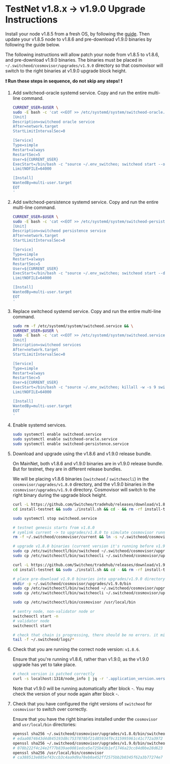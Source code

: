 # TestNet v1.8.x -> v1.9.0 Upgrade Instructions

Install your node v1.8.5 from a fresh OS, by following the [guide](https://github.com/Switcheo/tradehub#download-a-switcheoctl-release). Then update your v1.8.5 node to v1.8.6 and pre-download v1.9.0 binaries by following the guide below.

The following instructions will allow patch your node from v1.8.5 to v1.8.6, and pre-download v1.9.0 binaries. The binaries must be placed in `~/.switcheod/cosmovisor/upgrades/v1.9.0` directory so that cosmovisor will switch to the right binaries at v1.9.0 upgrade block height.

**:exclamation: Run these steps in sequence, do not skip any steps! :exclamation:**

1. Add switcheod-oracle systemd service. Copy and run the entire multi-line command.

    ```bash
    CURRENT_USER=$USER \
    sudo -E bash -c 'cat <<EOT >> /etc/systemd/system/switcheod-oracle.service
    [Unit]
    Description=switcheod oracle service
    After=network.target
    StartLimitIntervalSec=0

    [Service]
    Type=simple
    Restart=always
    RestartSec=5
    User=${CURRENT_USER}
    ExecStart=/bin/bash -c "source ~/.env_switcheo; switcheod start --oracle --exclude=\"db,cosmos-rest\" --exclude-node"
    LimitNOFILE=64000

    [Install]
    WantedBy=multi-user.target
    EOT
    '
    ```

2. Add switcheod-persistence systemd service. Copy and run the entire multi-line command.

    ```bash
    CURRENT_USER=$USER \
    sudo -E bash -c 'cat <<EOT >> /etc/systemd/system/switcheod-persistence.service
    [Unit]
    Description=switcheod persistence service
    After=network.target
    StartLimitIntervalSec=0

    [Service]
    Type=simple
    Restart=always
    RestartSec=5
    User=${CURRENT_USER}
    ExecStart=/bin/bash -c "source ~/.env_switcheo; switcheod start --db --exclude-node"
    LimitNOFILE=64000

    [Install]
    WantedBy=multi-user.target
    EOT
    '
    ```

3. Replace switcheod systemd service. Copy and run the entire multi-line command.

    ```bash
    sudo rm -f /etc/systemd/system/switcheod.service && \
    CURRENT_USER=$USER \
    sudo -E bash -c 'cat <<EOT >> /etc/systemd/system/switcheod.service
    [Unit]
    Description=switcheod services
    After=network.target
    StartLimitIntervalSec=0

    [Service]
    Type=simple
    Restart=always
    RestartSec=5
    User=${CURRENT_USER}
    ExecStart=/bin/bash -c "source ~/.env_switcheo; killall -w -s 9 switcheod switcheocli; cosmovisor start -a --exclude=\"oracle,db\""
    LimitNOFILE=64000

    [Install]
    WantedBy=multi-user.target
    EOT
    '
    ```

4. Enable systemd services.

    ```bash
    sudo systemctl enable switcheod.service
    sudo systemctl enable switcheod-oracle.service
    sudo systemctl enable switcheod-persistence.service
    ```

5. Download and upgrade using the v1.8.6 and v1.9.0 release bundle.

    On MainNet, both v1.8.6 and v1.9.0 binaries are in v1.9.0 release bundle. But for testnet, they are in different release bundles.

    We will be placing v1.8.6 binaries (`switcheod` / `switcheocli`) in the `cosmovisor/upgrades/v1.8.0` directory, and the v1.9.0 binaries in the `cosmovisor/upgrades/v1.9.0` directory. Cosmovisor will switch to the right binary during the upgrade block height.

    ```bash
    curl -L https://github.com/Switcheo/tradehub/releases/download/v1.8.6/install-testnet.tar.gz | tar -xz
    cd install-testnet && sudo ./install.sh && cd - && rm -rf install-testnet

    sudo systemctl stop switcheod.service

    # testnet genesis starts from v1.8.0
    # symlink current -> to upgrades/v1.8.0 to simulate cosmovisor running upgrades/v1.8.0
    rm -f ~/.switcheod/cosmovisor/current && ln -s ~/.switcheod/cosmovisor/upgrades/v1.8.0 ~/.switcheod/cosmovisor/current

    # upgrade v1.8.0 binaries (current version it's running before v1.9.0 upgrade)
    sudo cp /etc/switcheoctl/bin/switcheod ~/.switcheod/cosmovisor/upgrades/v1.8.0/bin
    sudo cp /etc/switcheoctl/bin/switcheocli ~/.switcheod/cosmovisor/upgrades/v1.8.0/bin

    curl -L https://github.com/Switcheo/tradehub/releases/download/v1.9.0/install-testnet.tar.gz | tar -xz
    cd install-testnet && sudo ./install.sh && cd - && rm -rf install-testnet

    # place pre-download v1.9.0 binaries into upgrades/v1.9.0 directory
    mkdir -p ~/.switcheod/cosmovisor/upgrades/v1.9.0/bin
    sudo cp /etc/switcheoctl/bin/switcheod ~/.switcheod/cosmovisor/upgrades/v1.9.0/bin
    sudo cp /etc/switcheoctl/bin/switcheocli ~/.switcheod/cosmovisor/upgrades/v1.9.0/bin

    sudo cp /etc/switcheoctl/bin/cosmovisor /usr/local/bin

    # sentry node, non-validator node or
    switcheoctl start -n
    # validator node
    switcheoctl start

    # check that chain is progressing, there should be no errors. it might take up to 30s to reconnect.
    tail -f ~/.switcheod/logs/*
    ```

6. Check that you are running the correct node version: `v1.8.6`.

    Ensure that you're running v1.8.6, rather than v1.9.0, as the v1.9.0 upgrade has yet to take place.

    ```bash
    # check version is patched correctly
    curl -s localhost:1318/node_info | jq -r '.application_version.version'
    ```

    Note that v1.9.0 will be running automatically after block -. You may check the version of your node again after block -.

7. Check that you have configured the right versions of `switcheod` for `cosmovisor` to switch over correctly.

    Ensure that you have the right binaries installed under the `cosmovisor` and `usr/local/bin` directories:

    ```bash
    openssl sha256 ~/.switcheod/cosmovisor/upgrades/v1.8.0/bin/switcheod
    # edaa0874643d4d845193d8c7537878bf21d85934f9c315995961c41c772a3972
    openssl sha256 ~/.switcheod/cosmovisor/upgrades/v1.9.0/bin/switcheod
    # 078b222f4c24e2f77b839ae0081edce5e725b43b1ef1746a23cc84d0be28d623
    openssl sha256 /usr/local/bin/cosmovisor
    # ca388513e885ef43ccb3c4aa9d9a78eb0a452ff2575bb2b0345f62a3b77274e7
    ```
